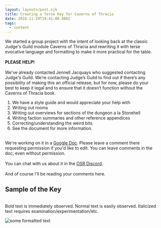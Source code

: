 ```yaml
---
layout: layouts/post.njk
title: Creating a Terse Key for Caverns of Thracia
date: 2018-11-29T19:41:00.000Z
tags:
  - content
---
```

We started a group project with the intent of looking back at the classic Judge's Guild module Caverns of Thracia and rewriting it with terse evocative language and formatting to make it more practical for the table.\
\
**PLEASE HELP!**\
\
We've already contacted Jennell Jacquays who suggested contacting Judge's Guild. We’re contacting Judge’s Guild to find out if there’s any possibility of making this an official release, but for now, please do your best to keep it legal and to ensure that it doesn’t function without the Caverns of Thracia book.

1. We have a style guide and would appreciate your help with
2. Writing out rooms
3. Writing out overviews for sections of the dungeon a la Stonehell
4. Writing faction summaries and other reference appendices
5. Correcting/understanding the weird bits.
6. See the document for more information.

\
We're working on it in a [Google Doc](https://docs.google.com/document/d/1D_IlhVeDuXyLn5sLxYCZTEskxDWLRFY5iolZnNjr4Z8/edit?usp=sharing). Please leave a comment there requesting permission if you'd like to edit. You can leave comments in the doc, even without permission.\
\
You can chat with us about it in the [OSR Discord](https://discord.gg/6vqF25E).\
\
And of course I'll be reading your comments here.

## Sample of the Key

\
Bold text is immediately observed. Normal text is easily observed. Italicized text requires examination/experimentation/etc.

![some formatted text](/images/keysample.png "Thracia key")
